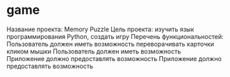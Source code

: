 # game
Название проекта: Memory Puzzle
Цель проекта: изучить язык программирования Python, создать игру
Перечень функциональностей:
Пользователь должен иметь возможность переворачивать карточки кликом мышки
Пользователь должен иметь возможность  
Приложение должно предоставлять возможность
Приложение должно предоставлять возможность
